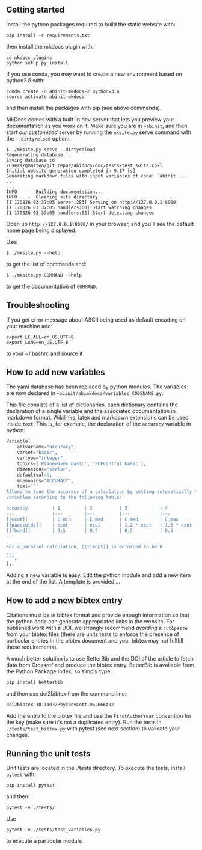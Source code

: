 ## Getting started

Install the python packages required to build the static website with:

    pip install -r requirements.txt

then install the mkdocs plugin with:

    cd mkdocs_plugins
    python setup.py install

If you use conda, you may want to create a new environment based on python3.6 with:

    conda create -n abinit-mkdocs-2 python=3.6
    source activate abinit-mkdocs

and then install the packages with pip (see above commands).

MkDocs comes with a built-in dev-server that lets you preview your documentation as you work on it. 
Make sure you are in `~abinit`, and then start *our customized* server 
by running the `mksite.py` serve command with the `--dirtyreload` option:

```console
$ ./mksite.py serve --dirtyreload
Regenerating database...
Saving database to /Users/gmatteo/git_repos/abidocs/doc/tests/test_suite.cpkl
Initial website generation completed in 9.17 [s]
Generating markdown files with input variables of code: `abinit`...
...
...
INFO    -  Building documentation...
INFO    -  Cleaning site directory
[I 170826 03:37:05 server:283] Serving on http://127.0.0.1:8000
[I 170826 03:37:05 handlers:60] Start watching changes
[I 170826 03:37:05 handlers:62] Start detecting changes
```

Open up `http://127.0.0.1:8000/` in your browser, and you'll see the default home page being displayed.

Use:

    $ ./mksite.py --help

to get the list of commands and:

    $ ./mksite.py COMMAND --help

to get the documentation of `COMMAND`.

## Troubleshooting

If you get error message about ASCII being used as default encoding on your machine add:

    export LC_ALL=en_US.UTF-8  
    export LANG=en_US.UTF-8

to your ~/.bashrc and source it

## How to add new variables

The yaml database has been replaced by python modules.
The variables are now declared in `~abinit/abimkdocs/variables_CODENAME.py`.

This file consists of a list of dictionaries, each dictionary
contains the declaration of a single variable and the associated documentation in markdown format.
Wikilinks, latex and markdown extensions can be used inside `text`.
This is, for example, the declaration of the `accuracy` variable in python:

```python
Variable(
    abivarname="accuracy",
    varset="basic",
    vartype="integer",
    topics=['Planewaves_basic', 'SCFControl_basic'],
    dimensions="scalar",
    defaultval=0,
    mnemonics="ACCURACY",
    text="""
Allows to tune the accuracy of a calculation by setting automatically the
variables according to the following table:

accuracy         | 1         | 2          | 3            | 4            | 5         | 6
---              |---        |---         |---           |---           |---        |---
[[ecut]]         | E_min     | E_med      | E_med        | E_max        | E_max     | E_max
[[pawecutdg]]    | ecut      | ecut       | 1.2 * ecut   | 1.5 * ecut   | 2 * ecut  | 2 * ecut
[[fband]]        | 0.5       | 0.5        | 0.5          | 0.5          | 0.75      | 0.75
...

For a parallel calculation, [[timopt]] is enforced to be 0.
...
""",
),
```

Adding a new variable is easy. Edit the python module and add a new item at the end of the list. 
A template is provided ...


## How to add a new bibtex entry

Citations must be in bibtex format and provide enough information so that the python code
can generate appropriated links in the website.
For published work with a DOI, we strongly recommend *avoiding* a `cut&paste` from your bibtex files
(there are units tests to enforce the presence of particular entries in the bibtex document and
your bibtex may not fullfill these requirements).

A much better solution is to use BetterBib and the DOI of the article to fetch data 
from Crossref and produce the bibtex entry. 
BetterBib is available from the Python Package Index, so simply type:

    pip install betterbib

and then use doi2bibtex from the command line:

    doi2bibtex 10.1103/PhysRevLett.96.066402

Add the entry to the bibtex file and use the `FirstAuthorYear` convention for the key 
(make sure it's not a duplicated entry).
Run the tests in `./tests/test_bibtex.py` with pytest (see next section) to validate your changes.

## Running the unit tests

Unit tests are located in the ./tests directory. 
To execute the tests, install `pytest` with:

    pip install pytest

and then:

    pytest -v ./tests/

Use 

    pytest -v ./tests/test_variables.py

to execute a particular module.
